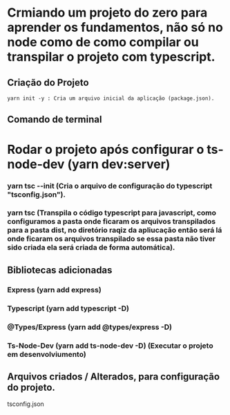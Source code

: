 #   Crmiando um projeto do zero para aprender os fundamentos, não só no node como de como compilar ou transpilar o projeto com typescript.


##  Criação do Projeto 

    yarn init -y : Cria um arquivo inicial da aplicação (package.json).


##  Comando de terminal

#   Rodar o projeto após configurar o ts-node-dev (yarn dev:server) 

### yarn tsc --init (Cria o arquivo de configuração do typescript "tsconfig.json").

### yarn tsc (Transpila o código typescript para javascript, como configuramos a pasta onde ficaram os arquivos transpilados para a pasta dist, no diretório raqiz da apliucação então será lá onde ficaram os arquivos transpilado se essa pasta não tiver sido criada ela será criada de forma automática). 


##  Bibliotecas adicionadas

### Express         (yarn add express)
### Typescript      (yarn add typescript -D)
### @Types/Express  (yarn add @types/express -D)
### Ts-Node-Dev     (yarn add ts-node-dev -D)   (Executar o projeto em desenvolviumento)




##  Arquivos criados / Alterados, para configuração do projeto.

tsconfig.json


